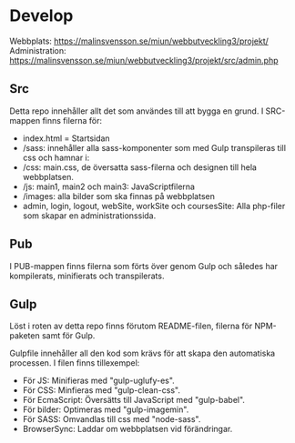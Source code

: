 # Develop

Webbplats: https://malinsvensson.se/miun/webbutveckling3/projekt/ <br/>
Administration: https://malinsvensson.se/miun/webbutveckling3/projekt/src/admin.php

## Src
Detta repo innehåller allt det som användes till att bygga en grund. 
I SRC-mappen finns filerna för: 
- index.html = Startsidan
- /sass: innehåller alla sass-komponenter som med Gulp transpileras till css och hamnar i: 
- /css: main.css, de översatta sass-filerna och designen till hela webbplatsen. 
- /js: main1, main2 och main3: JavaScriptfilerna 
- /images: alla bilder som ska finnas på webbplatsen
- admin, login, logout, webSite, workSite och coursesSite: Alla php-filer som skapar en administrationssida.

## Pub
I PUB-mappen finns filerna som förts över genom Gulp och således har kompilerats, minifierats och transpilerats. 

## Gulp
Löst i roten av detta repo finns förutom README-filen, filerna för NPM-paketen samt för Gulp.

Gulpfile innehåller all den kod som krävs för att skapa den automatiska processen. 
I filen finns tillexempel: 
- För JS: Minifieras med "gulp-uglufy-es". 
- För CSS: Minfieras med "gulp-clean-css".
- För EcmaScript: Översätts till JavaScript med "gulp-babel".
- För bilder: Optimeras med "gulp-imagemin". 
- För SASS: Omvandlas till css med "node-sass". 
- BrowserSync: Laddar om webbplatsen vid förändringar.
